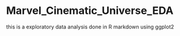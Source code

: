 # Marvel_Cinematic_Universe_EDA
this is a exploratory data analysis done in R markdown using ggplot2
